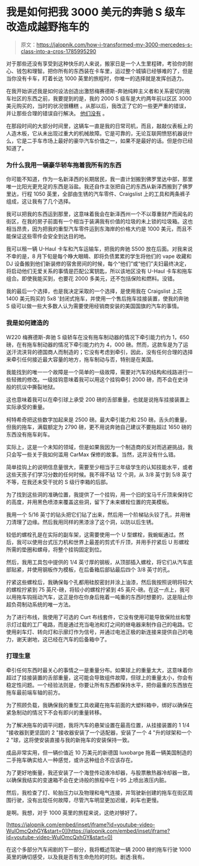 # 我是如何把我 3000 美元的奔驰 S 级车改造成越野拖车的

> 原文：<https://jalopnik.com/how-i-transformed-my-3000-mercedes-s-class-into-a-cros-1785995290>

对于那些还没有享受到这种快乐的人来说，搬家日是一个人生里程碑，考验你的耐心、钱包和理智。把你所有的东西装在卡车里，运过整个城镇已经够难的了，但是当你没有卡车，盯着长达 1000 英里的旅程时，你唯一的选择就是发挥创造力。



在我开始讲述我是如何设法创造出激怒梅赛德斯-奔驰纯粹主义者和关系密切的拖车社区的东西之前，我要提到的是，我的 2000 S 级车是大约两年前以区区 3000 美元购买的，当时的状况很糟糕 。从那以后，我改正了它的一些更严重的错误，并让那些合理的错误自行解决。 [他们没有](http://thegarage.jalopnik.com/heres-everything-wrong-with-my-3000-daily-driven-merce-1784389327) 。

在那段时间的大部分时间里，这辆车一直是我的日常司机，而且，敲敲仪表板上的人造木板，它从未出现过重大的机械故障。它是可靠的，无论互联网愤怒机器说什么，它是二手车市场上最好的豪华汽车价值之一，如果不是最好的话。但是你已经知道了。

### 为什么我用一辆豪华轿车拖着我所有的东西

你可能不知道，作为一名新泽西的长期居民，我一直计划搬到佛罗里达中部，那里唯一比阳光更充足的东西是浴盐。我还自作主张把自己的东西从新泽西搬到了佛罗里达，行程 1050 英里，全部由生锈的汽车零件、Craigslist 上的工具和两条裤子组成，这让我有了几个选择。

我可以把我的东西运到那里，这意味着我会在新泽西州一个不以尊重财产而闻名的街区，在我的房子前面有一个相当于装满我有价值的垃圾的未上锁的垃圾箱。这也相当昂贵，因为把我的重型汽车零件运到东海岸的价格大约是 1000 美元，而且不能保证这些零件会安全到达目的地。

我可以租一辆 U-Haul 卡车和汽车运输车，把我的奔驰 S500 放在后面。对我来说不幸的是，8 月下旬是每个睁大眼睛、即将负债累累的学生将他们的 vape 收藏和 DJ 设备搬到他们新装修的宿舍房间的时候，每个“他们”或“他们”夫妇最终决定，将启动他们无爱关系的事情是匹配公寓钥匙，所以该地区没有 U-Haul 卡车和拖车组合。即使我能买到，也要花 2000 多美元，还不包括保险和燃料。没错。

我的最后一个选择，也是我决定采取的一个选择，是使用我在 Craigslist 上花 1400 美元购买的 5x8 '封闭式拖车，并使用一个售后拖车挂接装置，使我的奔驰 S 级可以做一些大多数人认为需要使用经销商安装的美国国旗的汽车的事情。

### 我是如何建造的

W220 梅赛德斯-奔驰 S 级轿车在没有拖车制动器的情况下牵引能力约为 1，650 磅，在有拖车制动器的情况下牵引能力约为 4，000 磅。然而，这款车是为了运送汗流浃背的德国商人而制造的；它没有考虑到牵引，因此，没有任何合理的选择来牵引任何接近最大容量的地方，拖车制动与否，特别是在美国。

我能找到的唯一一个故障是一个简单的一级故障，需要对汽车的结构和线路进行一些轻微的修改。一级挂钩意味着我可以用这个挂钩牵引 2000 磅，而不会在史诗般的抗议中撕裂地狱。

这也意味着我可以在牵引球上承受 200 磅的舌部重量，也就是说拖车挂接装置上实际承受的重量。

柯特希奇把这些数字加起来是 2500 磅。最大牵引能力和 250 磅。舌头的重量，但我的拖车，满载额定为 2790 磅，更不用说奔驰自己建议不要拖超过 1650 磅的东西没有拖车刹车。

实际上，这是一个未知的领域，但是如果我因为一个制造商的反对而逃避挑战，我只会写一些关于我如何滥用 CarMax 保修的故事。当然，这并没有什么错。

简单挂钩上的说明信息量很大，需要至少相当于三年级学生的认知技能水平，或者这些天孩子们学习分数的任何时候。我不得不钻 12 个洞，从 3/8 英寸到 5/8 英寸不等，在我还未受干扰的 S 级行李箱的后部。

为了找到这些洞的准确位置，我提供了一个挂钩，用一个旧的宝马千斤顶来保持它的高度，并用黑色喷漆来覆盖这些洞，留下了未来螺栓位置的完美模板。

我用一个 5/16 英寸的钻头把它们钻了出来，然后用一个阶梯钻头铰了孔，并用锉刀清理了边缘。然后我用同样的黑漆涂了这个洞，以防以后生锈。

较低的螺栓孔是在实际的副车架，这需要使用一个 U 型螺栓，我蜿蜒通过。然后，我可以使用台式压力机和世界上最差的剪式千斤顶，并用手拧紧后 U 形螺栓所需的垫圈和螺母，将整个挂钩固定到位。

然后，我用工具包中提供的 1/4 英寸厚的钢板，从顶部插入螺栓，将它们从汽车底部贴紧，并使用钢板作为模板，在后备箱后部钻最后四个 3/8 英寸的孔。

拧紧这些螺栓后，我确保每个孔都用硅胶密封并涂上油漆，然后我按照说明将较大的螺栓拧紧到 75 英尺-磅，将较小的螺栓拧紧到 45 英尺-磅。在这一点上，我可以用拖车钩摇动汽车，这正是你在你身后拖着一吨重的东西时想要的，这是阻止你超负荷制动系统的唯一方法。

为了进行布线，我使用了可选的 Curt 布线套件，它没有使用可能导致保险丝和警示灯过载的工厂电路，而是通过充当电池和灯之间的继电器来制作自己的电路。它使用刹车灯、转向灯和示廓灯作为信号，并通过电池正极的新连接来提供自己的电力，谢天谢地，这已经在汽车的后备箱中了。

### 打理生意

牵引任何东西时最关心的事情之一是重量分布。如果球上的重量太大，这意味着你超过了挂接装置的舌部重量，这可能会导致组件故障，但球上的重量太小，你会有稳定性问题。一个经验法则是，你要让所有东西都保持水平，把你最重的东西放在拖车最前端车轴的前方。

为了照顾负载，我确保我的重型工具收藏在拖车前面的大塑料箱中，绑好以确保在紧急制动的情况下不会有即兴的重量转移。

为了解决拖车的调平问题，我将汽车的悬架设置在最高位置，从挂接装置的 1 1/4 "接收器到更坚固的 2 "接收器安装了一个适配器，安装了一个 4 "升的球架和一个 2 "球，这将使安装直接与我的新拖车的安装保持一致。

成品非常实用，但一辆价值近 10 万美元的新德国 luxobarge 拖着一辆美国制造的二手拖车确实给人一种感觉，或许这种组合不应该存在。

为了更好地衡量，我还安装了一个海登传动液冷却器，与股票散热器冷却器一致，以确保我结实的变速箱不会在史诗般的旅程中在 I-95 上喷出液压内脏。

然后，我检查了灯、轮胎压力以及物理和电气连接，并驾驶新创建的拖车在街区周围行驶，没有出现任何故障，尽管汽车明显更加迟缓，刹车也更慢。

是啊。我想，对于 1000 英里的旅程来说，这绝对够好了。

 [https://jalopnik.com/embed/inset/iframe?id=youtube-video-WulOmcQxhGY&start=0](https://jalopnik.com/embed/inset/iframe?id=youtube-video-WulOmcQxhGY&start=0) 

在这个多部分汽车闹剧的下一部分，我将概述驾驶一辆 2000 磅的拖车行驶 1000 英里的确切感受，以及我是否有生命危险的时刻。剧透:我有。